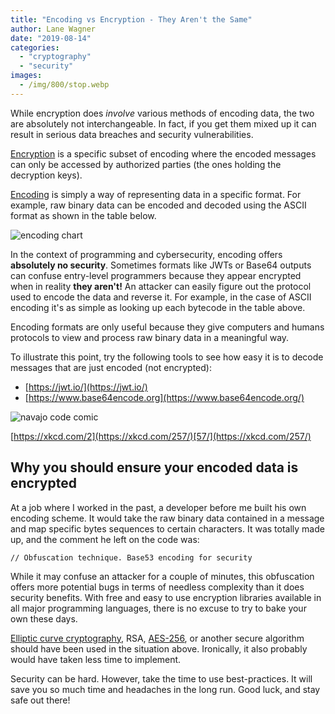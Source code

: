```yaml
---
title: "Encoding vs Encryption - They Aren't the Same"
author: Lane Wagner
date: "2019-08-14"
categories: 
  - "cryptography"
  - "security"
images:
  - /img/800/stop.webp
---
```


While encryption does _involve_ various methods of encoding data, the two are absolutely not interchangeable. In fact, if you get them mixed up it can result in serious data breaches and security vulnerabilities.

[Encryption](https://en.wikipedia.org/wiki/Encryption) is a specific subset of encoding where the encoded messages can only be accessed by authorized parties (the ones holding the decryption keys).

[Encoding](/bitcoin/base64-vs-base58-encoding/) is simply a way of representing data in a specific format. For example, raw binary data can be encoded and decoded using the ASCII format as shown in the table below.

![encoding chart ](/img/800/asciifull.gif)

In the context of programming and cybersecurity, encoding offers **absolutely no security**. Sometimes formats like JWTs or Base64 outputs can confuse entry-level programmers because they appear encrypted when in reality **they aren't!** An attacker can easily figure out the protocol used to encode the data and reverse it. For example, in the case of ASCII encoding it's as simple as looking up each bytecode in the table above.

Encoding formats are only useful because they give computers and humans protocols to view and process raw binary data in a meaningful way.

To illustrate this point, try the following tools to see how easy it is to decode messages that are just encoded (not encrypted):

- [https://jwt.io/](https://jwt.io/)
- [https://www.base64encode.org](https://www.base64encode.org/)

![navajo code comic](/img/800/code_talkers.png)

[https://xkcd.com/2](https://xkcd.com/257/)[57/](https://xkcd.com/257/)

## Why you should ensure your encoded data is encrypted

At a job where I worked in the past, a developer before me built his own encoding scheme. It would take the raw binary data contained in a message and map specific bytes sequences to certain characters. It was totally made up, and the comment he left on the code was:

```
// Obfuscation technique. Base53 encoding for security
```

While it may confuse an attacker for a couple of minutes, this obfuscation offers more potential bugs in terms of needless complexity than it does security benefits. With free and easy to use encryption libraries available in all major programming languages, there is no excuse to try to bake your own these days.

[Elliptic curve cryptography](/cryptography/elliptic-curve-cryptography/), RSA, [AES-256](/cryptography/aes-256-cipher/), or another secure algorithm should have been used in the situation above. Ironically, it also probably would have taken less time to implement.

Security can be hard. However, take the time to use best-practices. It will save you so much time and headaches in the long run. Good luck, and stay safe out there!
